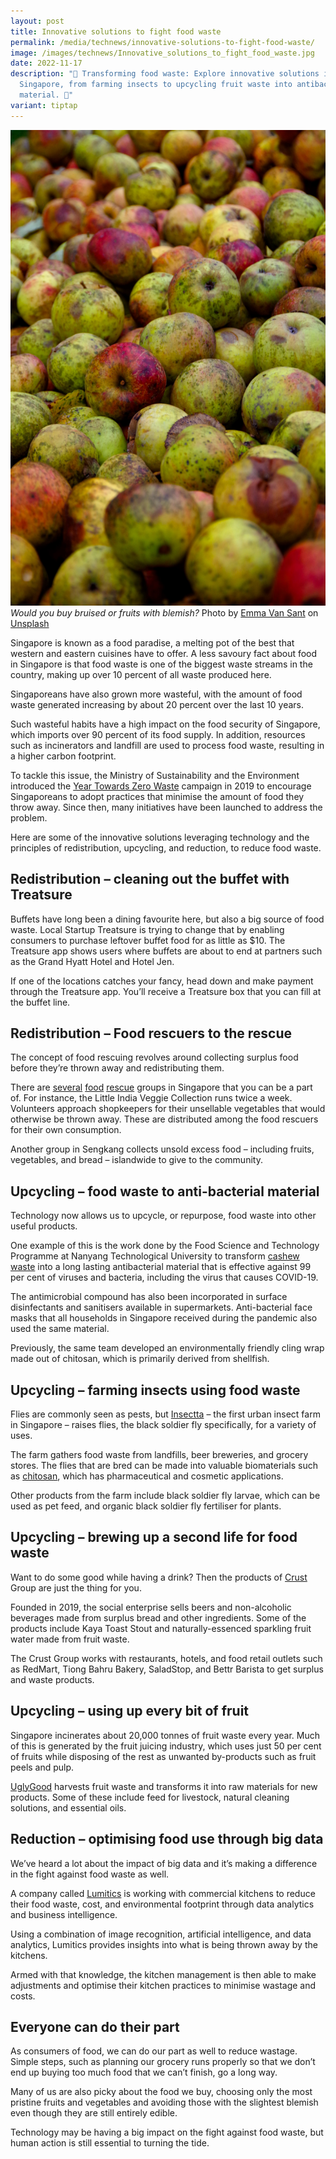 ```yaml
---
layout: post
title: Innovative solutions to fight food waste
permalink: /media/technews/innovative-solutions-to-fight-food-waste/
image: /images/technews/Innovative_solutions_to_fight_food_waste.jpg
date: 2022-11-17
description: "🌱 Transforming food waste: Explore innovative solutions in
  Singapore, from farming insects to upcycling fruit waste into antibacterial
  material. 🔄"
variant: tiptap
---
```

![Bruised fruit](/images/technews/food-waste.jpg)
*Would you buy bruised or fruits with blemish?* Photo by <a href="https://unsplash.com/@emma?utm_source=unsplash&amp;utm_medium=referral&amp;utm_content=creditCopyText">Emma Van Sant</a> on <a href="https://unsplash.com/s/photos/bruised-fruit?utm_source=unsplash&amp;utm_medium=referral&amp;utm_content=creditCopyText">Unsplash</a>
  
Singapore is known as a food paradise, a melting pot of the best that western and eastern cuisines have to offer. A less savoury fact about food in Singapore is that food waste is one of the biggest waste streams in the country, making up over 10 percent of all waste produced here. 

Singaporeans have also grown more wasteful, with the amount of food waste generated increasing by about 20 percent over the last 10 years. 

Such wasteful habits have a high impact on the food security of Singapore, which imports over 90 percent of its food supply. In addition, resources such as incinerators and landfill are used to process food waste, resulting in a higher carbon footprint. 

To tackle this issue, the Ministry of Sustainability and the Environment introduced the [Year Towards Zero Waste](https://www.towardszerowaste.sg/) campaign in 2019 to encourage Singaporeans to adopt practices that minimise the amount of food they throw away. Since then, many initiatives have been launched to address the problem. 

Here are some of the innovative solutions leveraging technology and the principles of redistribution, upcycling, and reduction, to reduce food waste. 

## Redistribution – cleaning out the buffet with Treatsure

Buffets have long been a dining favourite here, but also a big source of food waste. Local Startup Treatsure is trying to change that by enabling consumers to purchase leftover buffet food for as little as $10. The Treatsure app shows users where buffets are about to end at partners such as the Grand Hyatt Hotel and Hotel Jen.   

If one of the locations catches your fancy, head down and make payment through the Treatsure app. You’ll receive a Treatsure box that you can fill at the buffet line. 

## Redistribution – Food rescuers to the rescue 
The concept of food rescuing revolves around collecting surplus food before they’re thrown away and redistributing them. 

There are [several](https://volunteer.foodrescue.sg/livc.php) [food](https://www.frc.sg) [rescue](https://www.facebook.com/foodrescuesk/) groups in Singapore that you can be a part of. For instance, the Little India Veggie Collection runs twice a week. Volunteers approach shopkeepers for their unsellable vegetables that would otherwise be thrown away. These are distributed among the food rescuers for their own consumption.

Another group in Sengkang collects unsold excess food – including fruits, vegetables, and bread – islandwide to give to the community. 

## Upcycling – food waste to anti-bacterial material 
Technology now allows us to upcycle, or repurpose, food waste into other useful products. 

One example of this is the work done by the Food Science and Technology Programme at Nanyang Technological University to transform [cashew waste](https://www.biospectrumasia.com/news/54/18443/singapore-based-medtech-startup-converts-cashew-waste-into-an-organic-anti-microbe-solution.html) into a long lasting antibacterial material that is effective against 99 per cent of viruses and bacteria, including the virus that causes COVID-19. 

The antimicrobial compound has also been incorporated in surface disinfectants and sanitisers available in supermarkets. Anti-bacterial face masks that all households in Singapore received during the pandemic also used the same material. 

Previously, the same team developed an environmentally friendly cling wrap made out of chitosan, which is primarily derived from shellfish. 

## Upcycling – farming insects using food waste
Flies are commonly seen as pests, but [Insectta](https://www.insectta.com) – the first urban insect farm in Singapore – raises flies, the black soldier fly specifically, for a variety of uses. 

The farm gathers food waste from landfills, beer breweries, and grocery stores. The flies that are bred can be made into valuable biomaterials such as [chitosan](https://www.insectta.com/biomaterials), which has pharmaceutical and cosmetic applications. 

Other products from the farm include black soldier fly larvae, which can be used as pet feed, and organic black soldier fly fertiliser for plants. 

## Upcycling – brewing up a second life for food waste 
Want to do some good while having a drink? Then the products of [Crust](https://www.crust-group.com/sg) Group are just the thing for you.  

Founded in 2019, the social enterprise sells beers and non-alcoholic beverages made from surplus bread and other ingredients. Some of the products include Kaya Toast Stout and naturally-essenced sparkling fruit water made from fruit waste.

The Crust Group works with restaurants, hotels, and food retail outlets such as RedMart, Tiong Bahru Bakery, SaladStop, and Bettr Barista to get surplus and waste products. 

## Upcycling – using up every bit of fruit 
Singapore incinerates about 20,000 tonnes of fruit waste every year. Much of this is generated by the fruit juicing industry, which uses just 50 per cent of fruits while disposing of the rest as unwanted by-products such as fruit peels and pulp.

[UglyGood](https://www.uglygood.com.sg/) harvests fruit waste and transforms it into raw materials for new products. Some of these include feed for livestock, natural cleaning solutions, and essential oils. 

## Reduction – optimising food use through big data 
We’ve heard a lot about the impact of big data and it’s making a difference in the fight against food waste as well. 

A company called [Lumitics](https://lumitics.com/about/) is working with commercial kitchens to reduce their food waste, cost, and environmental footprint through data analytics and business intelligence. 

Using a combination of image recognition, artificial intelligence, and data analytics, Lumitics provides insights into what is being thrown away by the kitchens. 

Armed with that knowledge, the kitchen management is then able to make adjustments and optimise their kitchen practices to minimise wastage and costs. 

## Everyone can do their part
As consumers of food, we can do our part as well to reduce wastage. Simple steps, such as planning our grocery runs properly so that we don’t end up buying too much food that we can’t finish, go a long way. 

Many of us are also picky about the food we buy, choosing only the most pristine fruits and vegetables and avoiding those with the slightest blemish even though they are still entirely edible. 

Technology may be having a big impact on the fight against food waste, but human action is still essential to turning the tide.